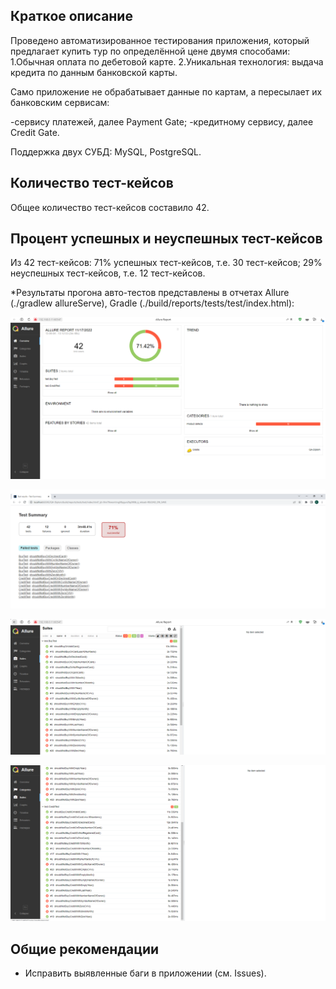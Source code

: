 
## Краткое описание
Проведено автоматизированное тестирования приложения, который предлагает купить тур по определённой цене двумя способами:
1.Обычная оплата по дебетовой карте.
2.Уникальная технология: выдача кредита по данным банковской карты.

Само приложение не обрабатывает данные по картам, а пересылает их банковским сервисам:

-сервису платежей, далее Payment Gate;
-кредитному сервису, далее Credit Gate.

Поддержка двух СУБД: MySQL, PostgreSQL.

## Количество тест-кейсов
Общее количество тест-кейсов составило 42.

## Процент успешных и неуспешных тест-кейсов
Из 42 тест-кейсов:
71% успешных тест-кейсов, т.е. 30 тест-кейсов;
29% неуспешных тест-кейсов, т.е. 12 тест-кейсов.

*Результаты прогона авто-тестов представлены в отчетах Allure (./gradlew allureServe), Gradle (./build/reports/tests/test/index.html):

![img_1.png](scrinshoots/img_1.png)

![img_2.png](scrinshoots/img_2.png)

![img_3.png](scrinshoots/img_3.png)

![img_4.png](scrinshoots/img_4.png)

## Общие рекомендации

* Исправить выявленные баги в приложении (см. Issues).

